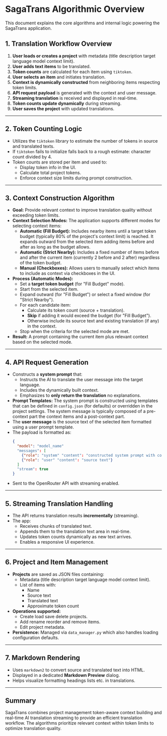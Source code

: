 # SagaTrans  Algorithmic Overview

This document explains the core algorithms and internal logic powering the SagaTrans application.

## 1. Translation Workflow Overview

1. **User loads or creates a project** with metadata (title description target language model context limit).
2. **User adds text items** to be translated.
3. **Token counts** are calculated for each item using `tiktoken`.
4. **User selects an item** and initiates translation.
5. **Context is dynamically constructed** from neighboring items respecting token limits.
6. **API request payload** is generated with the context and user message.
7. **Streaming translation** is received and displayed in real-time.
8. **Token counts update dynamically** during streaming.
9. **User saves the project** with updated translations.

---

## 2. Token Counting Logic

- Utilizes the `tiktoken` library to estimate the number of tokens in source and translated texts.
- If `tiktoken` fails to initialize falls back to a rough estimate: character count divided by 4.
- Token counts are stored per item and used to:
  - Display token info in the UI.
  - Calculate total project tokens.
  - Enforce context size limits during prompt construction.

---

## 3. Context Construction Algorithm

- **Goal:** Provide relevant context to improve translation quality without exceeding token limits.
- **Context Selection Modes:** The application supports different modes for selecting context items:
    - **Automatic (Fill Budget):** Includes nearby items until a target token budget (typically 80% of the project's context limit) is reached. It expands outward from the selected item adding items before and after as long as the budget allows.
    - **Automatic (Strict Nearby):** Includes a fixed number of items before and after the current item (currently 2 before and 2 after) regardless of the token budget.
    - **Manual (Checkboxes):** Allows users to manually select which items to include as context via checkboxes in the UI.
- **Process (Automatic Modes):**
  - Set a **target token budget** (for "Fill Budget" mode).
  - Start from the selected item.
  - Expand outward (for "Fill Budget") or select a fixed window (for "Strict Nearby").
  - For each candidate item:
    - Calculate its token count (source + translation).
    - **Skip** if adding it would exceed the budget (for "Fill Budget").
    - Otherwise include its source text and existing translation (if any) in the context.
  - Stop when the criteria for the selected mode are met.
- **Result:** A prompt containing the current item plus relevant context based on the selected mode.

---

## 4. API Request Generation

- Constructs a **system prompt** that:
  - Instructs the AI to translate the user message into the target language.
  - Includes the dynamically built context.
  - Emphasizes to **only return the translation** no explanations.
- **Prompt Templates:** The system prompt is constructed using templates that can be defined in `config.json` (for defaults) or overridden in the project settings. The system message is typically composed of a pre-context part the context items and a post-context part.
- The **user message** is the source text of the selected item formatted using a user prompt template.
- The payload is formatted as:
  ```json
  {
    "model": "model_name"
    "messages": [
      {"role": "system" "content": "constructed system prompt with context"}
      {"role": "user" "content": "source text"}
    ]
    "stream": true
  }
  ```
- Sent to the OpenRouter API with streaming enabled.

---

## 5. Streaming Translation Handling

- The API returns translation results **incrementally** (streaming).
- The app:
  - Receives chunks of translated text.
  - Appends them to the translation text area in real-time.
  - Updates token counts dynamically as new text arrives.
  - Enables a responsive UI experience.

---

## 6. Project and Item Management

- **Projects** are saved as JSON files containing:
  - Metadata (title description target language model context limit).
  - List of items with:
    - Name
    - Source text
    - Translated text
    - Approximate token count
- **Operations supported:**
  - Create load save delete projects.
  - Add rename reorder and remove items.
  - Edit project metadata.
- **Persistence:** Managed via `data_manager.py` which also handles loading configuration defaults.

---

## 7. Markdown Rendering

- Uses `markdown2` to convert source and translated text into HTML.
- Displayed in a dedicated **Markdown Preview** dialog.
- Helps visualize formatting headings lists etc. in translations.

---

## Summary

SagaTrans combines project management token-aware context building and real-time AI translation streaming to provide an efficient translation workflow. The algorithms prioritize relevant context within token limits to optimize translation quality.